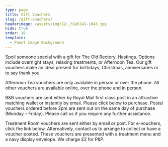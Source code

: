 ```yaml
---
type: page
title: Gift Vouchers
slug: /gift-vouchers/
headerimage: /assets/img/12-_h1a5141-1043.jpg
hide: true
order: 10
template:
  - Panel Image Background
---
```

Spoil someone special with a gift for The Old Rectory, Hastings. Options include overnight stays, relaxing treatments, or Afternoon Tea. Our gift vouchers make an ideal present for birthdays, Christmas,  anniversaries or to say thank you.

Afternoon Tea vouchers are only available in person or over the phone. All other vouchers are available online, over the phone and in person.

B&B vouchers are sent either by Royal Mail first class post in an attractive matching wallet or instantly by email. Please click below to purchase. Postal vouchers ordered before 2pm are sent out on the same day of purchase (Monday – Friday). Please call us if you require any further assistance.

Treatment Room vouchers are sent either by email or post. For e-vouchers, click the link below. Alternatively, contact us to arrange to collect or have a voucher posted. These vouchers are presented with a treatment menu and a navy display envelope. We charge £2 for P&P.

<div id="panel-gift-items"></div>
